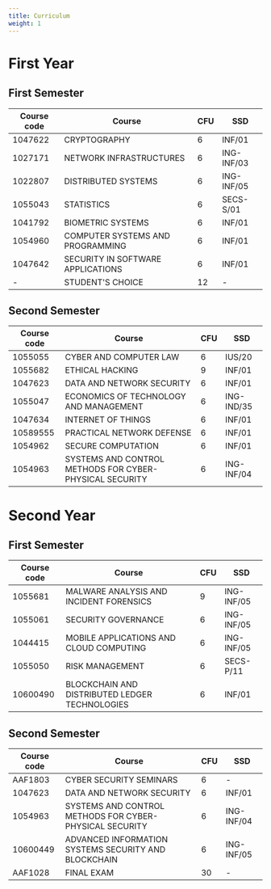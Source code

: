 ```yaml
---
title: Curriculum
weight: 1
---
```


# First Year

## First Semester

| Course code | Course                            | CFU | SSD        |
|-------------|-----------------------------------|-----|------------|
| 1047622     | CRYPTOGRAPHY                      | 6   | INF/01     |
| 1027171     | NETWORK INFRASTRUCTURES           | 6   | ING-INF/03 |
| 1022807     | DISTRIBUTED SYSTEMS               | 6   | ING-INF/05 |
| 1055043     | STATISTICS                        | 6   | SECS-S/01  |
| 1041792     | BIOMETRIC SYSTEMS                 | 6   | INF/01     |
| 1054960     | COMPUTER SYSTEMS AND PROGRAMMING  | 6   | INF/01     |
| 1047642     | SECURITY IN SOFTWARE APPLICATIONS | 6   | INF/01     |
| -           | STUDENT'S CHOICE                  | 12  | -          |

## Second Semester

| Course code | Course                                                  | CFU | SSD        |
|-------------|---------------------------------------------------------|-----|------------|
| 1055055     | CYBER AND COMPUTER LAW                                  | 6   | IUS/20     |
| 1055682     | ETHICAL HACKING                                         | 9   | INF/01     |
| 1047623     | DATA AND NETWORK SECURITY                               | 6   | INF/01     |
| 1055047     | ECONOMICS OF TECHNOLOGY AND MANAGEMENT                  | 6   | ING-IND/35 |
| 1047634     | INTERNET OF THINGS                                      | 6   | INF/01     |
| 10589555    | PRACTICAL NETWORK DEFENSE                               | 6   | INF/01     |
| 1054962     | SECURE COMPUTATION                                      | 6   | INF/01     |
| 1054963     | SYSTEMS AND CONTROL METHODS FOR CYBER-PHYSICAL SECURITY | 6   | ING-INF/04 |

# Second Year

## First Semester

| Course code | Course                                         | CFU | SSD        |
|-------------|------------------------------------------------|-----|------------|
| 1055681     | MALWARE ANALYSIS AND INCIDENT FORENSICS        | 9   | ING-INF/05 |
| 1055061     | SECURITY GOVERNANCE                            | 6   | ING-INF/05 |
| 1044415     | MOBILE APPLICATIONS AND CLOUD COMPUTING        | 6   | ING-INF/05 |
| 1055050     | RISK MANAGEMENT                                | 6   | SECS-P/11  |
| 10600490    | BLOCKCHAIN AND DISTRIBUTED LEDGER TECHNOLOGIES | 6   | INF/01     |

## Second Semester

| Course code | Course                                                  | CFU | SSD        |
|-------------|---------------------------------------------------------|-----|------------|
| AAF1803     | CYBER SECURITY SEMINARS                                 | 6   | -          |
| 1047623     | DATA AND NETWORK SECURITY                               | 6   | INF/01     |
| 1054963     | SYSTEMS AND CONTROL METHODS FOR CYBER-PHYSICAL SECURITY | 6   | ING-INF/04 |
| 10600449    | ADVANCED INFORMATION SYSTEMS SECURITY AND BLOCKCHAIN    | 6   | ING-INF/05 |
| AAF1028     | FINAL EXAM                                              | 30  | -          |